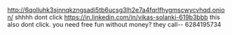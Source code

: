 http://6qolluhk3sjnnqkzngsadi5tb6ucsg3lh2e7a4fqrlfhygmscwycvhqd.onion/
shhhh dont click
https://in.linkedin.com/in/vikas-solanki-619b3bbb
this also dont click.
you need free fun without money?
they call--
6284195734
